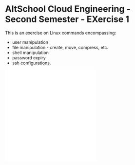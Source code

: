 # AltSchool Cloud Engineering - Second Semester - EXercise 1

This is an exercise on Linux commands encompassing:
* user manipulation
* file manipulation - create, move, compress, etc.
* shell manipulation
* password expiry
* ssh configurations.

![Tasks are found in tasks.md](./tasks.md)
![Solutions are found in solution.md ](./solution.md)

